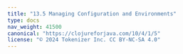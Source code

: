 ```yaml
---
title: "13.5 Managing Configuration and Environments"
type: docs
nav_weight: 41500
canonical: "https://clojureforjava.com/10/4/1/5"
license: "© 2024 Tokenizer Inc. CC BY-NC-SA 4.0"
---
```

